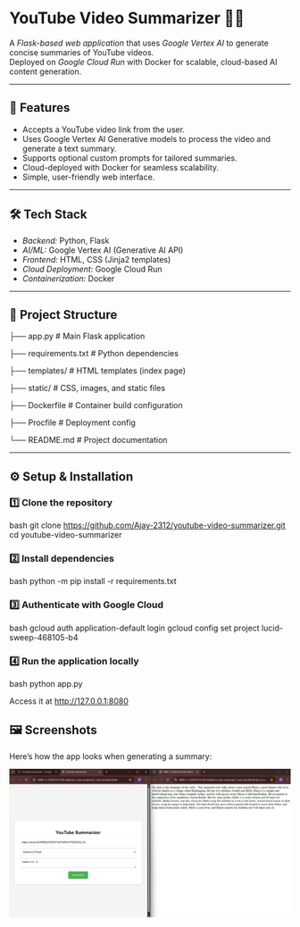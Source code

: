 # YouTube Video Summarizer 🎥📝

A *Flask-based web application* that uses *Google Vertex AI* to generate concise summaries of YouTube videos.  
Deployed on *Google Cloud Run* with Docker for scalable, cloud-based AI content generation.

---

## 🚀 Features
- Accepts a YouTube video link from the user.
- Uses Google Vertex AI Generative models to process the video and generate a text summary.
- Supports optional custom prompts for tailored summaries.
- Cloud-deployed with Docker for seamless scalability.
- Simple, user-friendly web interface.

---

## 🛠 Tech Stack
- *Backend:* Python, Flask
- *AI/ML:* Google Vertex AI (Generative AI API)
- *Frontend:* HTML, CSS (Jinja2 templates)
- *Cloud Deployment:* Google Cloud Run
- *Containerization:* Docker

---

## 📂 Project Structure
├── app.py # Main Flask application

├── requirements.txt # Python dependencies

├── templates/ # HTML templates (index page)

├── static/ # CSS, images, and static files

├── Dockerfile # Container build configuration

├── Procfile # Deployment config

└── README.md # Project documentation

---

## ⚙ Setup & Installation

### 1️⃣ Clone the repository

bash
git clone https://github.com/Ajay-2312/youtube-video-summarizer.git
cd youtube-video-summarizer


### 2️⃣ Install dependencies

bash
python -m pip install -r requirements.txt


### 3️⃣ Authenticate with Google Cloud

bash
gcloud auth application-default login
gcloud config set project lucid-sweep-468105-b4


### 4️⃣ Run the application locally

bash
python app.py


Access it at http://127.0.0.1:8080

## 🖼 Screenshots

Here’s how the app looks when generating a summary:

![App Screenshot](assets/screenshot.jpg)
